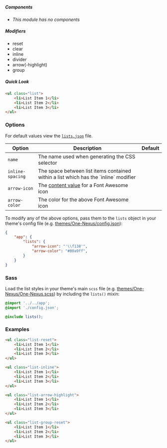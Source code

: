 ##### Components

* _This module has no components_

##### Modifiers

* reset
* clear
* inline
* divider
* arrow(-highlight)
* group

##### Quick Look

```html
<ul class="list">
    <li>List Item 1</li>
    <li>List Item 2</li>
    <li>List Item 3</li>
</ul>
```

### Options

For default values view the [`lists.json`](lists.json) file.

<table class="table">
    <thead>
        <tr>
            <th>Option</th>
            <th>Description</th>
            <th>Default</th>
        </tr>
    </thead>
    <tbody>
        <tr>
            <td><code>name</code></td>
            <td>The name used when generating the CSS selector</td>
        </tr>
        <tr>
            <td><code>inline-spacing</code></td>
            <td>The space between list items contained within a list which has the `inline` modifier</td>
        </tr>
        <tr>
            <td><code>arrow-icon</code></td>
            <td>The <a href="http://astronautweb.co/snippet/font-awesome/" target="blank">content value</a> for a Font Awesome icon</td>
        </tr>
        <tr>
            <td><code>arrow-color</code></td>
            <td>The color for the above Font Awesome icon</td>
        </tr>
    </tbody>
</table>

To modify any of the above options, pass them to the `lists` object in your theme's config file (e.g. [themes/One-Nexus/config.json](../../../themes/One-Nexus/config.json)):

```json
{
    "app": {
        "lists": {
            "arrow-icon": "'\\f138'",
            "arrow-color": "#00a9ff",
        }
    }
}
```

### Sass

Load the list styles in your theme's main `scss` file (e.g. [themes/One-Nexus/One-Nexus.scss](../../../themes/One-Nexus/One-Nexus.scss)) by including the `lists()` mixin:

```scss
@import '../../app';
@import './config.json';

@include lists();
```

### Examples

```html
<ul class="list-reset">
    <li>List Item 1</li>
    <li>List Item 2</li>
    <li>List Item 3</li>
</ul>
```

```html
<ul class="list-inline">
    <li>List Item 1</li>
    <li>List Item 2</li>
    <li>List Item 3</li>
</ul>
```

```html
<ul class="list-arrow-highlight">
    <li>List Item 1</li>
    <li>List Item 2</li>
    <li>List Item 3</li>
</ul>
```

```html
<ul class="list-group-reset">
    <li>List Item 1</li>
    <li>List Item 2</li>
    <li>List Item 3</li>
</ul>
```